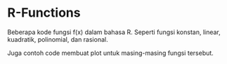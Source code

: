 # R-Functions

Beberapa kode fungsi f(x) dalam bahasa R.
Seperti fungsi konstan, linear, kuadratik, polinomial, dan rasional.

Juga contoh code membuat plot untuk masing-masing fungsi tersebut.
